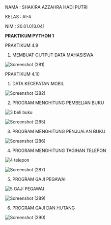 NAMA : SHAKIRA AZZAHRA HADI PUTRI

KELAS : AI-A

NIM : 20.01.013.041

**PRAKTIKUM PYTHON 1**

PRAKTIKUM 4.9
1. MEMBUAT OUTPUT DATA MAHASISWA

![Screenshot (281)](https://user-images.githubusercontent.com/92997232/141737506-21b81f6d-fb4a-483d-b2b4-e6f91a6eabf0.png)

PRAKTIKUM 4.10
1. DATA KECEPATAN MOBIL

![Screenshot (282)](https://user-images.githubusercontent.com/92997232/141739274-e959f851-8146-49ef-bfc5-df9bdc3885e6.png)

2. PROGRAM MENGHITUNG PEMBELIAN BUKU

![3  beli buku](https://user-images.githubusercontent.com/92997232/141745237-7f85437b-6600-4963-9a76-a9cf0fc0b46b.png)

![Screenshot (285)](https://user-images.githubusercontent.com/92997232/141745472-966017f1-f0eb-45ba-8778-6e909cce6f0f.png)

3. PROGRAM MENGHITUNG PENJUALAN BUKU

![Screenshot (286)](https://user-images.githubusercontent.com/92997232/141745733-58a62816-305d-4457-bd86-1715fb264741.png)

4. PROGRAM MENGHITUNG TAGIHAN TELEPON

![4  telepon](https://user-images.githubusercontent.com/92997232/141750221-01a62032-f8c8-4ba5-b42b-2cebc075d1cc.png)

![Screenshot (287)](https://user-images.githubusercontent.com/92997232/141750294-1494f932-05a8-4a81-9f90-81c63a0ece8e.png)

5. PROGRAM GAJI PEGAWAI

![5  GAJI PEGAWAI](https://user-images.githubusercontent.com/92997232/141778015-33046f34-bcf0-428b-992d-a8d4f1a2ba5f.png)

![Screenshot (289)](https://user-images.githubusercontent.com/92997232/141778086-bd999ea0-49fc-4ead-bb1a-183f57e127eb.png)

6. PROGRAM GAJI DAN HUTANG

![Screenshot (290)](https://user-images.githubusercontent.com/92997232/141780450-6cc79ec6-00a4-4efa-9f55-e7dfbdce96b4.png)


